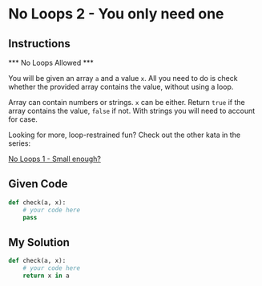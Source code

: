 # No Loops 2 - You only need one

## Instructions

*** No Loops Allowed ***

You will be given an array `a` and a value `x`. All you need to do is check whether the provided array contains the value, without using a loop.

Array can contain numbers or strings. `x` can be either. Return `true` if the array contains the value, `false` if not. With strings you will need to account for case.

Looking for more, loop-restrained fun? Check out the other kata in the series:

[No Loops 1 - Small enough?](https://www.codewars.com/kata/no-loops-1-small-enough)

## Given Code
```python
def check(a, x): 
    # your code here
    pass
```

## My Solution
```python
def check(a, x): 
    # your code here
    return x in a
```
